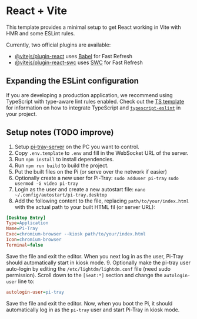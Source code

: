 # React + Vite

This template provides a minimal setup to get React working in Vite with HMR and some ESLint rules.

Currently, two official plugins are available:

- [@vitejs/plugin-react](https://github.com/vitejs/vite-plugin-react/blob/main/packages/plugin-react) uses [Babel](https://babeljs.io/) for Fast Refresh
- [@vitejs/plugin-react-swc](https://github.com/vitejs/vite-plugin-react/blob/main/packages/plugin-react-swc) uses [SWC](https://swc.rs/) for Fast Refresh

## Expanding the ESLint configuration

If you are developing a production application, we recommend using TypeScript with type-aware lint rules enabled. Check out the [TS template](https://github.com/vitejs/vite/tree/main/packages/create-vite/template-react-ts) for information on how to integrate TypeScript and [`typescript-eslint`](https://typescript-eslint.io) in your project.

## Setup notes (TODO improve)

1. Setup [pi-tray-server](https://github.com/obfuscatedgenerated/pi-tray-server) on the PC you want to control.
2. Copy `.env.template` to `.env` and fill in the WebSocket URL of the server.
3. Run `npm install` to install dependencies.
4. Run `npm run build` to build the project.
5. Put the built files on the Pi (or serve over the network if easier)
6. Optionally create a new user for Pi-Tray: `sudo adduser pi-tray` `sudo usermod -G video pi-tray`
7. Login as the user and create a new autostart file: `nano ~/.config/autostart/pi-tray.desktop`
8. Add the following content to the file, replacing `path/to/your/index.html` with the actual path to your built HTML fil (or server URL):
```ini
[Desktop Entry]
Type=Application
Name=Pi-Tray
Exec=chromium-browser --kiosk path/to/your/index.html
Icon=chromium-browser
Terminal=false
```
Save the file and exit the editor. When you next log in as the user, Pi-Tray should automatically start in kiosk mode.
9. Optionally make the pi-tray user auto-login by editing the `/etc/lightdm/lightdm.conf` file (need sudo permission). Scroll down to the `[Seat:*]` section and change the `autologin-user` line to:
```ini
autologin-user=pi-tray
```
Save the file and exit the editor. Now, when you boot the Pi, it should automatically log in as the `pi-tray` user and start Pi-Tray in kiosk mode.
